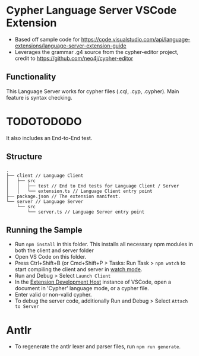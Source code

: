 # Cypher Language Server VSCode Extension
- Based off sample code for https://code.visualstudio.com/api/language-extensions/language-server-extension-guide
- Leverages the grammar .g4 source from the cypher-editor project, credit to https://github.com/neo4j/cypher-editor

## Functionality

This Language Server works for cypher files (.cql, .cyp, .cypher). Main feature is syntax checking. 
# TODOTODODO

It also includes an End-to-End test.

## Structure

```
.
├── client // Language Client
│   ├── src
│   │   ├── test // End to End tests for Language Client / Server
│   │   └── extension.ts // Language Client entry point
├── package.json // The extension manifest.
└── server // Language Server
    └── src
        └── server.ts // Language Server entry point
```

## Running the Sample

- Run `npm install` in this folder. This installs all necessary npm modules in both the client and server folder
- Open VS Code on this folder.
- Press Ctrl+Shift+B (or Cmd+Shift+P > Tasks: Run Task > `npm watch` to start compiling the client and server in [watch mode](https://code.visualstudio.com/docs/editor/tasks#:~:text=The%20first%20entry%20executes,the%20HelloWorld.js%20file.).
- Run and Debug > Select `Launch Client`
- In the [Extension Development Host](https://code.visualstudio.com/api/get-started/your-first-extension#:~:text=Then%2C%20inside%20the%20editor%2C%20press%20F5.%20This%20will%20compile%20and%20run%20the%20extension%20in%20a%20new%20Extension%20Development%20Host%20window.) instance of VSCode, open a document in 'Cypher' language mode, or a cypher file.
- Enter valid or non-valid cypher.
- To debug the server code, additionally Run and Debug > Select `Attach to Server`

# Antlr
* To regenerate the antlr lexer and parser files, run `npm run generate`.